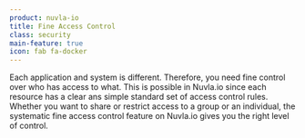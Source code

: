 ```yaml
---
product: nuvla-io
title: Fine Access Control
class: security
main-feature: true
icon: fab fa-docker
---
```


Each application and system is different. Therefore, you need fine control over who has access to what. This is possible in Nuvla.io since each resource has a clear ans simple standard set of access control rules. Whether you want to share or restrict access to a group or an individual, the systematic fine access control feature on Nuvla.io gives you the right level of control.

